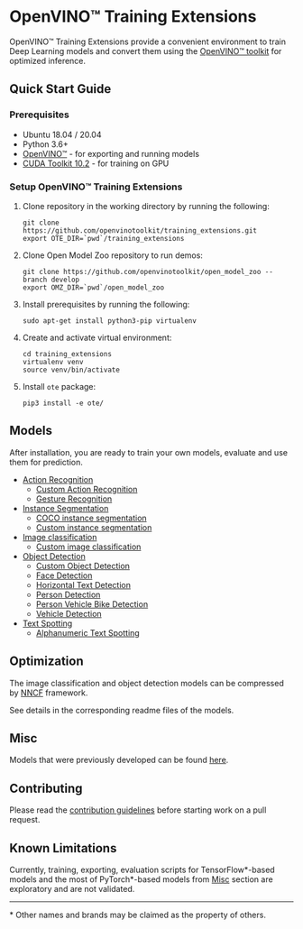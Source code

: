 # OpenVINO™ Training Extensions

OpenVINO™ Training Extensions provide a convenient environment to train
Deep Learning models and convert them using the [OpenVINO™
toolkit](https://software.intel.com/en-us/openvino-toolkit) for optimized
inference.

## Quick Start Guide

### Prerequisites
* Ubuntu 18.04 / 20.04
* Python 3.6+
* [OpenVINO™](https://software.intel.com/en-us/openvino-toolkit) - for exporting and running models
* [CUDA Toolkit 10.2](https://developer.nvidia.com/cuda-10.2-download-archive) - for training on GPU

### Setup OpenVINO™ Training Extensions

1. Clone repository in the working directory by running the following:
    ```
    git clone https://github.com/openvinotoolkit/training_extensions.git
    export OTE_DIR=`pwd`/training_extensions
    ```

2. Clone Open Model Zoo repository to run demos:
    ```
    git clone https://github.com/openvinotoolkit/open_model_zoo --branch develop
    export OMZ_DIR=`pwd`/open_model_zoo
    ```

3. Install prerequisites by running the following:
    ```
    sudo apt-get install python3-pip virtualenv
    ```

4. Create and activate virtual environment:
    ```
    cd training_extensions
    virtualenv venv
    source venv/bin/activate
    ```

6. Install `ote` package:
    ```
    pip3 install -e ote/
    ```

## Models

After installation, you are ready to train your own models, evaluate and use
them for prediction.

* [Action Recognition](models/action_recognition)
  - [Custom Action Recognition](models/action_recognition/model_templates/custom-action-recognition)
  - [Gesture Recognition](models/action_recognition/model_templates/gesture-recognition)
* [Instance Segmentation](models/instance_segmentation)
  - [COCO instance segmentation](models/instance_segmentation/model_templates/coco-instance-segmentation)
  - [Custom instance segmentation](models/instance_segmentation/model_templates/custom-instance-segmentation)
* [Image classification](models/image_classification)
  - [Custom image classification](models/image_classification/model_templates/custom-classification)
* [Object Detection](models/object_detection)
  - [Custom Object Detection](models/object_detection/model_templates/custom-object-detection)
  - [Face Detection](models/object_detection/model_templates/face-detection)
  - [Horizontal Text Detection](models/object_detection/model_templates/horizontal-text-detection)
  - [Person Detection](models/object_detection/model_templates/person-detection)
  - [Person Vehicle Bike Detection](models/object_detection/model_templates/person-vehicle-bike-detection)
  - [Vehicle Detection](models/object_detection/model_templates/vehicle-detection)
* [Text Spotting](models/text_spotting)
  - [Alphanumeric Text Spotting](models/text_spotting/model_templates/alphanumeric-text-spotting)

## Optimization

The image classification and object detection models can be compressed
by [NNCF](https://github.com/openvinotoolkit/nncf) framework.

See details in the corresponding readme files of the models.

## Misc

Models that were previously developed can be found [here](misc).

## Contributing

Please read the [contribution guidelines](CONTRIBUTING.md) before starting work on a pull request.

## Known Limitations

Currently, training, exporting, evaluation scripts for TensorFlow\*-based models and the most of PyTorch\*-based models from [Misc](#misc) section are exploratory and are not validated.

---
\* Other names and brands may be claimed as the property of others.
